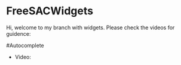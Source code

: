 # FreeSACWidgets
Hi, welcome to my branch with widgets. Please check the videos for guidence:

#Autocomplete
* Video: 
